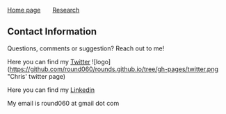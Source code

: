 [Home page](./index.md) &nbsp; &nbsp; &nbsp; [Research](./Research.md) 

## Contact Information
Questions, comments or suggestion? Reach out to me!

Here you can find my [Twitter](https://twitter.com/CR46_) ![logo](https://github.com/round060/rounds.github.io/tree/gh-pages/twitter.png "Chris' twitter page)

Here you can find my [Linkedin](https://www.linkedin.com/in/christopher-rounds-6a9b19189)

My email is round060 at gmail dot com
